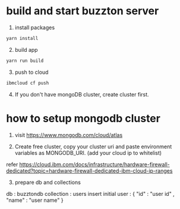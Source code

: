 # build and start buzzton server

1. install packages

```bash
yarn install
```

2. build app

```bash
yarn run build
```

3. push to cloud

```bash
ibmcloud cf push
```

4. If you don't have mongoDB cluster, create cluster first.


# how to setup mongodb cluster

1. visit https://www.mongodb.com/cloud/atlas

2. Create free cluster, copy your cluster uri and paste environment variables as MONGODB_URI.
 (add your cloud ip to whitelist)

refer https://cloud.ibm.com/docs/infrastructure/hardware-firewall-dedicated?topic=hardware-firewall-dedicated-ibm-cloud-ip-ranges

3. prepare db and collections

db : buzztondb
collection : users
 insert initial user : { "id" : "user id" , "name" : "user name" }

